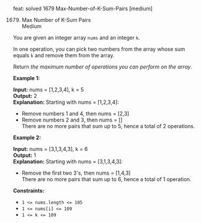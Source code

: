 feat: solved 1679 Max-Number-of-K-Sum-Pairs [medium]

1679. Max Number of K-Sum Pairs  
Medium

You are given an integer array  `nums`  and an integer  `k`.

In one operation, you can pick two numbers from the array whose sum equals  `k`  and remove them from the array.

Return  _the maximum number of operations you can perform on the array_.

**Example 1:**

**Input:** nums = [1,2,3,4], k = 5  
**Output:** 2  
**Explanation:** Starting with nums = [1,2,3,4]:  
- Remove numbers 1 and 4, then nums = [2,3]  
- Remove numbers 2 and 3, then nums = []  
  There are no more pairs that sum up to 5, hence a total of 2 operations.

**Example 2:**

**Input:** nums = [3,1,3,4,3], k = 6  
**Output:** 1  
**Explanation:** Starting with nums = [3,1,3,4,3]:
- Remove the first two 3's, then nums = [1,4,3]  
  There are no more pairs that sum up to 6, hence a total of 1 operation.

**Constraints:**

-   `1 <= nums.length <= 105`
-   `1 <= nums[i] <= 109`
-   `1 <= k <= 109`